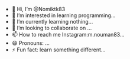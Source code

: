 - 👋 Hi, I’m @Nomiktk83
- 👀 I’m interested in learning programming...
- 🌱 I’m currently learning nothing...
- 💞️ I’m looking to collaborate on ...
- 📫 How to reach me Instagram:m.nouman83...
- 😄 Pronouns: ...
- ⚡ Fun fact: learn something different...

<!---
Nomiktk83/Nomiktk83 is a ✨ special ✨ repository because its `README.md` (this file) appears on your GitHub profile.
You can click the Preview link to take a look at your changes.
--->
